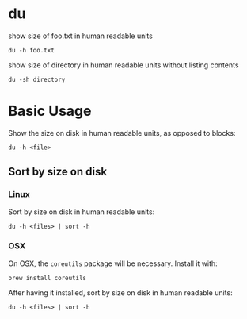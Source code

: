# du

show size of foo.txt in human readable units

    du -h foo.txt


show size of directory in human readable units without listing contents

    du -sh directory



# Basic Usage

Show the size on disk in human readable units, as opposed to blocks:

    du -h <file>



## Sort by size on disk



### Linux

Sort by size on disk in human readable units:

    du -h <files> | sort -h



### OSX

On OSX, the `coreutils` package will be necessary. Install it with:

    brew install coreutils

After having it installed, sort by size on disk in human readable units:

    du -h <files> | sort -h


